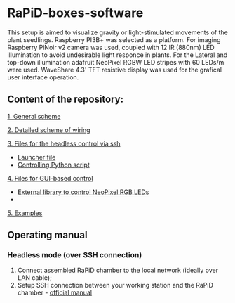 # RaPiD-boxes-software
This setup is aimed to visualize gravity or light-stimulated movements of the plant seedlings. 
Raspberry PI3B+ was selected as a platform. For imaging Raspberry PiNoir v2 camera was used, coupled with 
12 IR (880nm) LED illumination to avoid undesirable light responce in plants. 
For the Lateral and top-down illumination adafruit NeoPixel RGBW LED stripes with 60 LEDs/m were used.
WaveShare 4.3' TFT resistive display was used for the grafical user interface operation.



## Content of the repository:
[1. General scheme](https://github.com/lamewarden/RaPiD-boxes-software/blob/main/PI_boxes_scheme.pdf)

[2. Detailed scheme of wiring](https://github.com/lamewarden/RaPiD-boxes-software/blob/main/pinout.pdf)

[3. Files for the headless control via ssh](https://github.com/lamewarden/RaPiD-boxes-software/tree/main/terminal_interface)
- [Launcher file](https://github.com/lamewarden/RaPiD-boxes-software/blob/main/terminal_interface/launcher3.sh)
- [Controlling Python script](https://github.com/lamewarden/RaPiD-boxes-software/blob/main/terminal_interface/Phototropism_program_4.py)

[4. Files for GUI-based control](https://github.com/lamewarden/RaPiD-boxes-software/tree/main/GUI)
- [External library to control NeoPixel RGB LEDs](https://github.com/lamewarden/RaPiD-boxes-software/tree/main/GUI/rpi_ws281x-master)
- 

[5. Examples](https://github.com/lamewarden/RaPiD-boxes-software/tree/main/examples)


## Operating manual
### Headless mode (over SSH connection)
1. Connect assembled RaPiD chamber to the local network (ideally over LAN cable);
2. Setup SSH connection between your working station and the RaPiD chamber - [official manual](https://www.raspberrypi.com/documentation/computers/remote-access.html)





